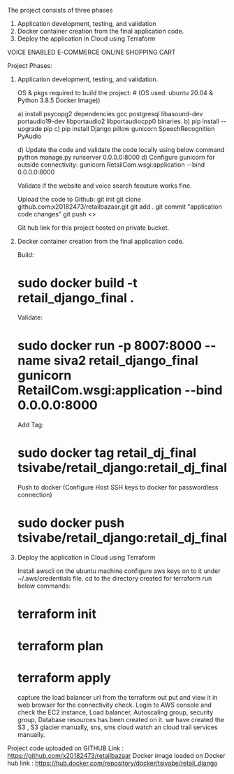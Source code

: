 The project consists of three phases
1)	Application development, testing, and validation
2)	Docker container creation from the final application code.
3)	Deploy the application in Cloud using Terraform 
                   

VOICE ENABLED E-COMMERCE ONLINE SHOPPING CART

Project Phases:
1) Application development, testing, and validation.

   OS & pkgs required to build the project: # (OS used: ubuntu 20.04 & Python 3.8.5 Docker Image))
   
  
   a) install psycopg2 dependencies gcc postgresql libasound-dev portaudio19-dev libportaudio2 libportaudiocpp0 binaries.
   b) pip install --upgrade pip
   c) pip install Django pillow gunicorn SpeechRecognition PyAudio 

   d) Update the code and validate the code locally using below command
       python manage.py runserver 0.0.0.0:8000
   d) Configure gunicorn for outside connectivity:
    gunicorn RetailCom.wsgi:application --bind 0.0.0.0:8000
   
   Validate if the website and voice search feauture works fine.
    
   Upload the code to Github: 
     git init
     git clone github.com:x20182473/retailbazaar.git
     git add .
     git commit "application code changes"
     git push 
   <<Validate the changes updated>>

    Git hub link for this project hosted on private bucket.

   
2)	Docker container creation from the final application code.

     Build:
      # sudo docker build -t retail_django_final .
       Validate:
      # sudo docker run -p 8007:8000 --name siva2 retail_django_final gunicorn RetailCom.wsgi:application --bind 0.0.0.0:8000
       Add Tag:
      # sudo docker tag retail_dj_final tsivabe/retail_django:retail_dj_final
       Push to docker (Configure Host SSH keys to docker for passwordless connection)
      # sudo docker push tsivabe/retail_django:retail_dj_final



3)	Deploy the application in Cloud using Terraform 

     Install awscli on the ubuntu machine
     configure aws keys on to it under ~/.aws/credentials file.
      cd to the directory created for terraform
     run below commands:

      # terraform init
      # terraform plan
      # terraform apply

     capture the load balancer url from the terraform out put and view it in web browser for the connectivity check.
 Login to AWS console and check the EC2 instance, Load balancer, Autoscaling group, security group, Database resources has been created on it.
      we have created the S3 , S3 glacier manually, sns, sms cloud watch an cloud trail services manually.

Project code uploaded on GITHUB Link : https://github.com/x20182473/retailbazaar
Docker image loaded on Docker hub link :  https://hub.docker.com/repository/docker/tsivabe/retail_django

